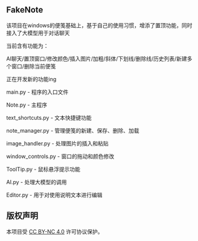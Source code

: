 ## FakeNote
该项目在windows的便笺基础上，基于自己的使用习惯，增添了置顶功能，同时接入了大模型用于对话聊天

当前含有功能为：

AI聊天/置顶窗口/修改颜色/插入图片/加粗/斜体/下划线/删除线/历史列表/新建多个窗口/删除当前便笺

正在开发新的功能ing

main.py - 程序的入口文件

Note.py - 主程序

text_shortcuts.py - 文本快捷键功能

note_manager.py - 管理便笺的新建、保存、删除、加载

image_handler.py - 处理图片的插入和粘贴

window_controls.py - 窗口的拖动和颜色修改

ToolTip.py - 鼠标悬浮提示功能

AI.py - 处理大模型的调用

Editor.py - 用于对使用说明文本进行编辑

## 版权声明

本项目受 [CC BY-NC 4.0](https://creativecommons.org/licenses/by-nc/4.0/) 许可协议保护。

